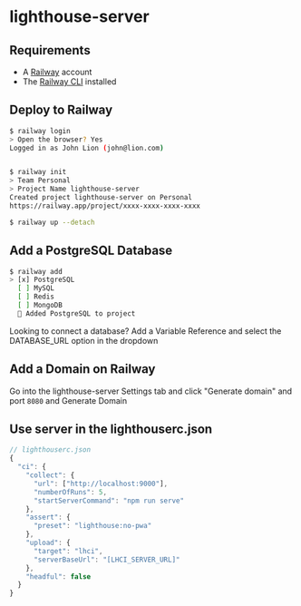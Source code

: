 # lighthouse-server

## Requirements

- A [Railway](https://railway.app/) account
- The [Railway CLI](https://docs.railway.app/develop/cli) installed

## Deploy to Railway

```bash
$ railway login
> Open the browser? Yes
Logged in as John Lion (john@lion.com)


$ railway init
> Team Personal
> Project Name lighthouse-server
Created project lighthouse-server on Personal
https://railway.app/project/xxxx-xxxx-xxxx-xxxx

$ railway up --detach
```

## Add a PostgreSQL Database

```bash
$ railway add
> [x] PostgreSQL
  [ ] MySQL
  [ ] Redis
  [ ] MongoDB
  🎉 Added PostgreSQL to project
```

Looking to connect a database? Add a Variable Reference and select the DATABASE_URL option in the dropdown

## Add a Domain on Railway

Go into the lighthouse-server Settings tab and click "Generate domain" and port `8080` and Generate Domain

## Use server in the lighthouserc.json

```javascript
// lighthouserc.json
{
  "ci": {
    "collect": {
      "url": ["http://localhost:9000"],
      "numberOfRuns": 5,
      "startServerCommand": "npm run serve"
    },
    "assert": {
      "preset": "lighthouse:no-pwa"
    },
    "upload": {
      "target": "lhci",
      "serverBaseUrl": "[LHCI_SERVER_URL]"
    },
    "headful": false
  }
}
```
